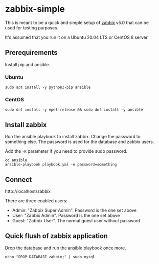 # zabbix-simple

This is meant to be a quick and simple setup of [zabbix](https://zabbix.com) v5.0 that can be used for testing purposes.

It's assumed that you run it on a Ubuntu 20.04 LTS or CentOS 8 server.

## Prerequirements

Install pip and ansible.

### Ubuntu

```
sudo apt install -y python3-pip ansible
```

### CentOS
```
sudo dnf install -y epel-release && sudo dnf install -y ansible
```

## Install zabbix

Run the ansible playbook to install zabbix. Change the password to something else. The password is used for the database and zabbix users.

Add the `-K` parameter if you need to provide sudo password.

```
cd ansible
ansible-playbook playbook.yml -e password=something
```

## Connect

http://localhost/zabbix

There are three enabled users:

* Admin: "Zabbix Super Admin". Password is the one set above
* User: "Zabbix Admin". Password is the one set above
* Guest: "Zabbix User". The normal guest user without password

## Quick flush of zabbix application

Drop the database and run the ansible playbook once more.

```
echo "DROP DATABASE zabbix;" | sudo mysql
```
